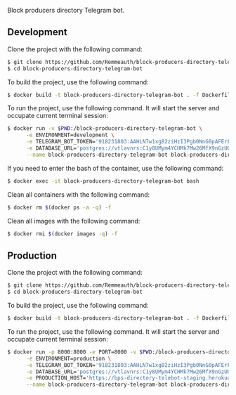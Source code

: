 Block producers directory Telegram bot.

## Development

Clone the project with the following command:

```bash
$ git clone https://github.com/Remmeauth/block-producers-directory-telegram-bot.git
$ cd block-producers-directory-telegram-bot
```

To build the project, use the following command:

```bash
$ docker build -t block-producers-directory-telegram-bot . -f Dockerfile.development
```

To run the project, use the following command. It will start the server and occupate current terminal session:

```bash
$ docker run -v $PWD:/block-producers-directory-telegram-bot \
      -e ENVIRONMENT=development \
      -e TELEGRAM_BOT_TOKEN='918231803:AAHLN7w1xg82ziHzI3Pgb0NnG0pAFErFS2Q' \
      -e DATABASE_URL='postgres://vtlavnrs:C1y8UMym4YCHMk7Mw26MfX9nGzUOmq2i@raja.db.elephantsql.com:5432/vtlavnrs' \
      --name block-producers-directory-telegram-bot block-producers-directory-telegram-bot
```

If you need to enter the bash of the container, use the following command:

```bash
$ docker exec -it block-producers-directory-telegram-bot bash
```

Clean all containers with the following command:

```bash
$ docker rm $(docker ps -a -q) -f
```

Clean all images with the following command:

```bash
$ docker rmi $(docker images -q) -f
```

## Production


Clone the project with the following command:

```bash
$ git clone https://github.com/Remmeauth/block-producers-directory-telegram-bot.git
$ cd block-producers-directory-telegram-bot
```

To build the project, use the following command:

```bash
$ docker build -t block-producers-directory-telegram-bot . -f Dockerfile.production
```

To run the project, use the following command. It will start the server and occupate current terminal session:

```bash
$ docker run -p 8000:8000 -e PORT=8000 -v $PWD:/block-producers-directory-telegram-bot \
      -e ENVIRONMENT=production \
      -e TELEGRAM_BOT_TOKEN='918231803:AAHLN7w1xg82ziHzI3Pgb0NnG0pAFErFS2Q' \
      -e DATABASE_URL='postgres://vtlavnrs:C1y8UMym4YCHMk7Mw26MfX9nGzUOmq2i@raja.db.elephantsql.com:5432/vtlavnrs' \
      -e PRODUCTION_HOST='https://bps-directory-telebot-staging.herokuapp.com' \
      --name block-producers-directory-telegram-bot block-producers-directory-telegram-bot
```